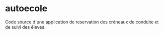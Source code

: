 autoecole
=========
Code source d'une application de reservation des créneaux de conduite et  de suivi des éleves.
